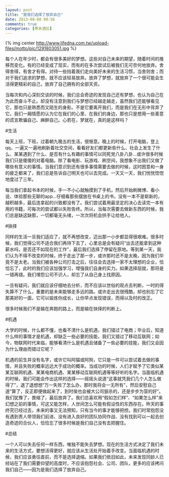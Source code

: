 ```yaml
---
layout: post
title: "是我们选择了放弃自己"
date: 2013-08-08 00:56
comments: true
categories: [茶余酒后]
---
```


{% img center http://www.lifedna.com.tw/upload-files/motto/pic/1291803051.jpg %}

每个人在年少时，都会有很多美好的梦想。这些对自己未来的期望，随着时间的推移而变化。有的已经变成了现实，而有的在多次尝试后被我们无可奈何地放弃。舍得舍得，有舍才有得。对待一些挡着我们走向美好未来的生活习惯，当舍则舍；而对于我们追求的梦想，就不应该轻易放弃。放弃了梦想，就放弃了一个很可能会生活得更精彩的自己，放弃了自己拥有的全部天资。
<!--more-->

当每次和内心深刻交谈的时候，我们总会奇迹的发现自己还有梦想，也认为自己在为此而奋斗不止。却没有注意到我们与梦想已经越走越走，虽然我们还能够看见它，那也只是熟悉而又陌生的身影。不是它要离开我们，而是我们在无形中背弃了它。我们一厢情愿的认为它在我们的心里、在我们的身边，那也只是想用一些善意的谎言欺骗自己、麻醉自己。心若在，梦就在，真的是这样吗？


#生活

每天上班，下班，过着朝九晚五的生活，很惬意。晚上的时候，打开电脑，登上qq，一遍又一遍地刷新着社交空间，看看好友们都更新些什么、社会上发生了什么、某某遇到了什么、是否有什么有趣的事情可以同死党八卦八卦...或许很多时候我们只是傻傻的对着电脑。除了看电影、玩游戏、刷空间，我想象不出我们又做了哪些有意义的事情。当我们意识到还有很多事情需要去做的时候，这时困意和一身的疲乏都来了，我们总是告诉自己明天也可以去完成。一天又一天，我们恍恍惚惚地度过了三年。

每当我们拿起书本的时候，手一不小心就触摸到了手机，然后开始刷微博、看小说、体验那些无聊的app...仔细看那些摆放在书桌上的书，没有一本不是崭新的，越积越多，最后连拿起的兴致都没有了。我们尝试着用最坚定的决心去读完一本有用的书籍，可每次的尝试都以失败告终。所以，当每次需要去做新东西的时候，我们总是缺这缺那，一切都毫无头绪，一次次将机会拱手让给他人。



#抉择

同样的生活一旦我们适应了，就不再想改变，迈出那一小步都显得很艰难。很多时候，我们觉得公司不适合我们再待下去了，心里总是会有疑问“出去还能拿到这种薪水吗，是否还不如现在的工作”，最后我们选择了停留在原地。等到某一天，我们认为不得不改变的时候，终于走出了那一步，或许那时还不是太晚，因为我们毕竟不是太老。当我们被各种公司打击之后，往往会去选择一家不太理想的企业，恰恰忘了，此时的我们应该加强学习，增强我们自身的实力。如果选择屈就，那将是一错再错。我们埋怨公司不识人，却忘了从自己身上找原因。

一旦有疑问，我们就应该仔细地去分析，而不应该以世俗的观点去判断，一时的得失算不了什么，重要的是未来能够走多远的路。或许走出去很残酷，却也别忘了它那美好的一面，它可以锻炼你成长，让你早点发现错误，而得以及时的改正。

很多时候我们不是输在奔跑的路上，而是输在抉择的判断上。



#机遇


大学的时候，什么都不懂，也看不清什么是机遇，我们错过了电商；毕业后，知道什么样的事情才是机遇，却缺乏一些必要的技能，我们又错过了移动互联网；如今，物联网时代来临，能够看清什么是机遇且储备了一些必要的技能，我们又会因为什么理由而错过它呢？

机遇的前生并没有名字，或许它叫阿猫或阿狗，它只是一件可以尝试着去做的事情，并且失败的概率远远大于成功的概率。当成功的时候，人们才赋予了它类似某某互联网机遇、某某电商机遇、某某移动互联网机遇等等好听的名字。当面临机遇的时候，我们可能会作出这样的选择——摇摇头说道“这事就凭我们几个人怎么做得了”，退了退想想“万一失败了怎么办，那时我将会一无所有”，然后安慰自己道“算了，反正即便做起来了，到时侯也会被大公司狙杀的，还是步步为营的好”。我们犹豫了，畏缩了，最后放弃了。我们总喜欢用“假如怎们样”、“如果怎么样”来幻想之前的事情，可这又能怎样，人世间怎么可能有假设性的东西存在。昨天的事终究已经过去，未来的事又无法预知，只有当今的事才能够把控。我们时常抱怨没有遇到贵人带领我们前进、没有进入良好的团队协同作战、没有找到可以一起去创造奇迹的合伙人，恰恰忘了很多时候是我们自己没有去把握住。

#总结

一个人可以失去任何一样东西，唯独不能失去梦想。现在的生活方式决定了我们未来的生活方式，要想活得更好，就应该从生活处开始着手改变。当面临机遇的时候，我们应该勇往直前，而不是选择退缩。如果我们依旧如此，未来发现同龄人已经站在了我们需要仰望的高度时，不应该抱怨社会、公司、团队，更多的应该拷问我们自己——因为是我们选择了放弃自己。
